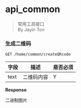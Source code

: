 api_common
===
> 常用工具接口  
> By Jayin Ton  

### 生成二维码
`GET /home/common/createQRcode` 

字段  |描述 |  是否必须 
------------ | -------------| -------------
text | 二维码内容     | Y

**Response**

二进制图片